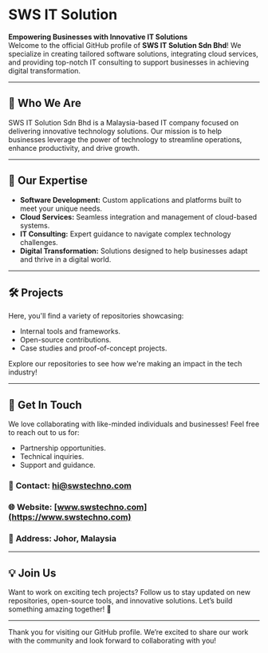# SWS IT Solution

**Empowering Businesses with Innovative IT Solutions**  
Welcome to the official GitHub profile of **SWS IT Solution Sdn Bhd**! We specialize in creating tailored software solutions, integrating cloud services, and providing top-notch IT consulting to support businesses in achieving digital transformation.

---

## 🌟 **Who We Are**
SWS IT Solution Sdn Bhd is a Malaysia-based IT company focused on delivering innovative technology solutions. Our mission is to help businesses leverage the power of technology to streamline operations, enhance productivity, and drive growth.

---

## 🚀 **Our Expertise**
- **Software Development:** Custom applications and platforms built to meet your unique needs.
- **Cloud Services:** Seamless integration and management of cloud-based systems.
- **IT Consulting:** Expert guidance to navigate complex technology challenges.
- **Digital Transformation:** Solutions designed to help businesses adapt and thrive in a digital world.

---

## 🛠️ **Projects**
Here, you'll find a variety of repositories showcasing:
- Internal tools and frameworks.
- Open-source contributions.
- Case studies and proof-of-concept projects.

Explore our repositories to see how we're making an impact in the tech industry!

---

## 🤝 **Get In Touch**
We love collaborating with like-minded individuals and businesses! Feel free to reach out to us for:
- Partnership opportunities.
- Technical inquiries.
- Support and guidance.

### 📧 **Contact:** [hi@swstechno.com](mailto:hi@swstechno.com)  
### 🌐 **Website:** [www.swstechno.com](https://www.swstechno.com)  
### 🏢 **Address:** Johor, Malaysia  

---

## 💡 **Join Us**
Want to work on exciting tech projects? Follow us to stay updated on new repositories, open-source tools, and innovative solutions. Let’s build something amazing together! 🚀

---

Thank you for visiting our GitHub profile. We’re excited to share our work with the community and look forward to collaborating with you!
